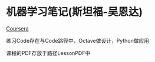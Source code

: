 # 机器学习笔记(斯坦福-吴恩达)

[Coursera](https://www.coursera.org/learn/machine-learning)

练习Code存在与Code路径中，Octave做设计，Python做应用

课程的PDF存放于路径LessonPDF中
